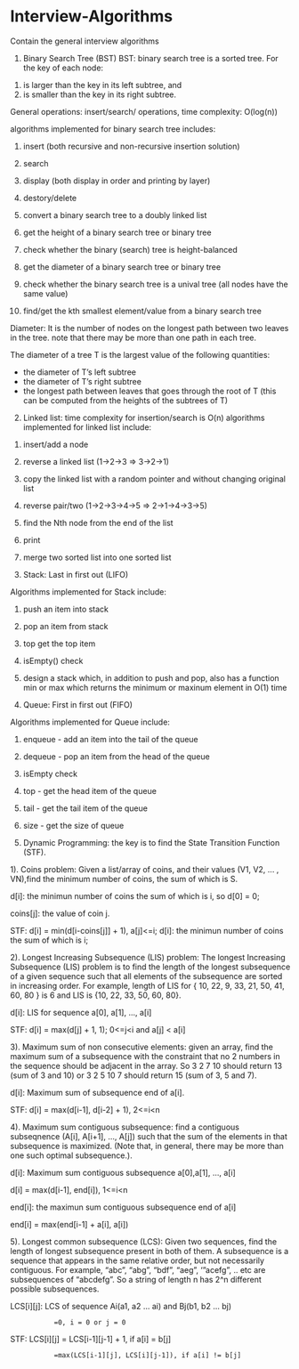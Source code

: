 # Interview-Algorithms
Contain the general interview algorithms

1. Binary Search Tree (BST)
BST: binary search tree is a sorted tree. For the key of each node:
1) is larger than the key in its left subtree, and
2) is smaller than the key in its right subtree.

General operations: insert/search/ operations, time complexity: O(log(n))

algorithms implemented for binary search tree includes:

1) insert (both recursive and non-recursive insertion solution)

2) search

3) display (both display in order and printing by layer)

4) destory/delete

5) convert a binary search tree to a doubly linked list

6) get the height of a binary search tree or binary tree

7) check whether the binary (search) tree is height-balanced

8) get the diameter of a binary search tree or binary tree

9) check whether the binary search tree is a unival tree (all nodes have the same value)

10) find/get the kth smallest element/value from a binary search tree

Diameter: It is the number of nodes on the longest path between two leaves in
          the tree. note that there may be more than one path in each tree.

The diameter of a tree T is the largest value of the following quantities:
* the diameter of T’s left subtree
* the diameter of T’s right subtree
* the longest path between leaves that goes through the root of T
  (this can be computed from the heights of the subtrees of T)




2. Linked list: time complexity for insertion/search is O(n)
algorithms implemented for linked list include: 

1) insert/add a node

2) reverse a linked list (1->2->3 => 3->2->1)

3) copy the linked list with a random pointer and without changing original list

4) reverse pair/two (1->2->3->4->5 => 2->1->4->3->5)

5) find the Nth node from the end of the list

6) print

7) merge two sorted list into one sorted list




3. Stack: Last in first out (LIFO)

Algorithms implemented for Stack include:

1) push an item into stack

2) pop an item from  stack

3) top get the top item

4) isEmpty() check

5) design a stack which, in addition to push and pop, also has a function min or max
   which returns the minimum or maxinum element in O(1) time




4. Queue: First in first out (FIFO)

Algorithms implemented for Queue include:

1) enqueue - add an item into the tail of the queue

2) dequeue - pop an item from the head of the queue

3) isEmpty check

4) top - get the head item of the queue

5) tail -  get the tail item of the queue

6)  size - get the size of queue



5. Dynamic Programming: the key is to find the State Transition Function (STF).

1). Coins problem: Given a list/array of coins, and their values (V1, V2, ... , VN),find the minimum number of coins, the sum of which is S.

d[i]: the minimun number of coins the sum of which is i, so d[0] = 0;

coins[j]: the value of coin j.

STF: d[i] = min(d[i-coins[j]] + 1), a[j]<=i; d[i]: the minimun number of coins the sum of which is i;


2). Longest Increasing Subsequence (LIS) problem: The longest Increasing Subsequence (LIS) problem is to find the length of the longest subsequence of a given sequence such that all elements of the subsequence are sorted in increasing order. For example, length of LIS for { 10, 22, 9, 33, 21, 50, 41, 60, 80 } is 6 and LIS is {10, 22, 33, 50, 60, 80}.

d[i]: LIS for sequence a[0], a[1], ..., a[i]

STF: d[i] = max(d[j] + 1, 1); 0<=j<i and a[j] < a[i]


3). Maximum sum of non consecutive elements: given an array, find the maximum sum of a subsequence with the constraint that no 2 numbers in the sequence should be adjacent in the array. So 3 2 7 10 should return 13 (sum of 3 and 10) or 3 2 5 10 7 should return 15 (sum of 3, 5 and 7).

d[i]: Maximum sum of subsequence end of a[i].

STF: d[i] = max(d[i-1], d[i-2] + 1), 2<=i<n


4). Maximum sum contiguous subsequence: find a contiguous subseqnence (A[i], A[i+1], …, A[j]) such that the sum of the elements in that subsequence is maximized. (Note that, in general, there may be more than one such optimal subsequence.).

d[i]:  Maximum sum contiguous subsequence a[0],a[1], ..., a[i]

d[i] = max(d[i-1], end[i]), 1<=i<n

end[i]: the maximun sum contiguous subsequence end of a[i]

end[i] = max(end[i-1] + a[i], a[i])

5). Longest common subsequence (LCS):  Given two sequences, find the length of longest subsequence present in both of them. A subsequence is a sequence that appears in the same relative order, but not necessarily contiguous. For example, “abc”, “abg”, “bdf”, “aeg”, ‘”acefg”, .. etc are subsequences of “abcdefg”. So a string of length n has 2^n different possible subsequences.

LCS[i][j]: LCS of sequence Ai(a1, a2 ... ai) and Bj(b1, b2 ... bj)

               =0, i = 0 or j = 0

STF: LCS[i][j] = LCS[i-1][j-1] + 1, if a[i] = b[j]

               =max(LCS[i-1][j], LCS[i][j-1]), if a[i] != b[j]


